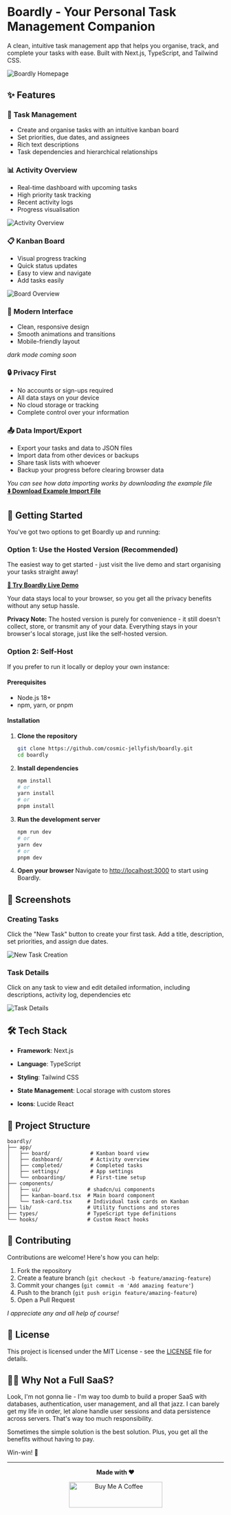 # Boardly - Your Personal Task Management Companion

A clean, intuitive task management app that helps you organise, track, and complete your tasks with ease. Built with Next.js, TypeScript, and Tailwind CSS.

![Boardly Homepage](photos/homepage.png)

## ✨ Features

### 🎯 **Task Management**
- Create and organise tasks with an intuitive kanban board
- Set priorities, due dates, and assignees
- Rich text descriptions 
- Task dependencies and hierarchical relationships

### 📊 **Activity Overview**
- Real-time dashboard with upcoming tasks
- High priority task tracking
- Recent activity logs
- Progress visualisation

![Activity Overview](photos/activityoverview.png)

### 📋 **Kanban Board**
- Visual progress tracking
- Quick status updates
- Easy to view and navigate
- Add tasks easily

![Board Overview](photos/boardoverview.png)

### 🎨 **Modern Interface**
- Clean, responsive design
- Smooth animations and transitions
- Mobile-friendly layout

_dark mode coming soon_

### 🔒 **Privacy First**
- No accounts or sign-ups required
- All data stays on your device
- No cloud storage or tracking
- Complete control over your information

### 📤 **Data Import/Export**
- Export your tasks and data to JSON files
- Import data from other devices or backups
- Share task lists with whoever
- Backup your progress before clearing browser data

_You can see how data importing works by downloading the example file_\
**[⬇️ Download Example Import File](public/dummy-import.json)**



## 🚀 Getting Started

You've got two options to get Boardly up and running:

### Option 1: Use the Hosted Version (Recommended)
The easiest way to get started - just visit the live demo and start organising your tasks straight away!

**[🚀 Try Boardly Live Demo](https://boardly-inky.vercel.app/)**

Your data stays local to your browser, so you get all the privacy benefits without any setup hassle.

**Privacy Note:** The hosted version is purely for convenience - it still doesn't collect, store, or transmit any of your data. Everything stays in your browser's local storage, just like the self-hosted version.

### Option 2: Self-Host

If you prefer to run it locally or deploy your own instance:

#### Prerequisites
- Node.js 18+ 
- npm, yarn, or pnpm

#### Installation

1. **Clone the repository**
   ```bash
   git clone https://github.com/cosmic-jellyfish/boardly.git
   cd boardly
   ```

2. **Install dependencies**
   ```bash
   npm install
   # or
   yarn install
   # or
   pnpm install
   ```

3. **Run the development server**
   ```bash
   npm run dev
   # or
   yarn dev
   # or
   pnpm dev
   ```

4. **Open your browser**
   Navigate to [http://localhost:3000](http://localhost:3000) to start using Boardly.

## 📸 Screenshots

### Creating Tasks
Click the "New Task" button to create your first task. Add a title, description, set priorities, and assign due dates.

![New Task Creation](photos/newtask.png)

### Task Details
Click on any task to view and edit detailed information, including descriptions, activity log, dependencies etc 

![Task Details](photos/details.png)

## 🛠️ Tech Stack

- **Framework**: Next.js 
- **Language**: TypeScript
- **Styling**: Tailwind CSS
- **State Management**: Local storage with custom stores

- **Icons**: Lucide React

## 📁 Project Structure

```
boardly/
├── app/                   
│   ├── board/             # Kanban board view
│   ├── dashboard/         # Activity overview
│   ├── completed/         # Completed tasks
│   ├── settings/          # App settings
│   └── onboarding/        # First-time setup
├── components/            
│   ├── ui/               # shadcn/ui components
│   ├── kanban-board.tsx  # Main board component
│   └── task-card.tsx     # Individual task cards on Kanban
├── lib/                  # Utility functions and stores
├── types/                # TypeScript type definitions
└── hooks/                # Custom React hooks
```


## 🤝 Contributing

Contributions are welcome! Here's how you can help:

1. Fork the repository
2. Create a feature branch (`git checkout -b feature/amazing-feature`)
3. Commit your changes (`git commit -m 'Add amazing feature'`)
4. Push to the branch (`git push origin feature/amazing-feature`)
5. Open a Pull Request

_I appreciate any and all help of course!_

## 📄 License

This project is licensed under the MIT License - see the [LICENSE](LICENSE) file for details.



## 🤷‍♂️ Why Not a Full SaaS?

Look, I'm not gonna lie - I'm way too dumb to build a proper SaaS with databases, authentication, user management, and all that jazz. I can barely get my life in order, let alone handle user sessions and data persistence across servers. That's way too much responsibility.

Sometimes the simple solution is the best solution. Plus, you get all the benefits without having to pay.

Win-win! 🎉 


---

<div align="center">

**Made with ❤️**

<a href="https://www.buymeacoffee.com/cosmicjellyfish" target="_blank"><img src="https://cdn.buymeacoffee.com/buttons/v2/default-yellow.png" alt="Buy Me A Coffee" style="height: 60px !important;width: 217px !important;" ></a>

</div>